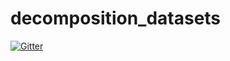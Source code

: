 # decomposition_datasets

[![Gitter](https://badges.gitter.im/Join%20Chat.svg)](https://gitter.im/dlebauer/decomposition_datasets?utm_source=badge&utm_medium=badge&utm_campaign=pr-badge&utm_content=badge)